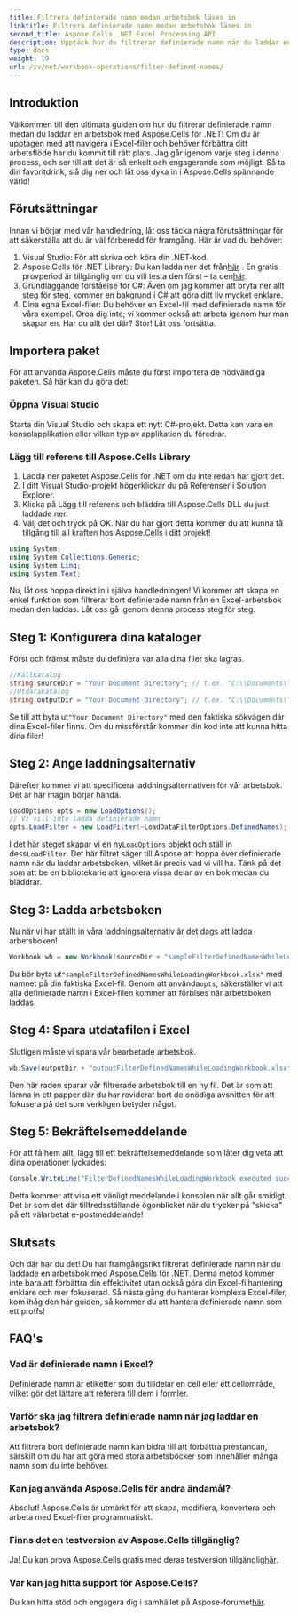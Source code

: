 ```yaml
---
title: Filtrera definierade namn medan arbetsbok läses in
linktitle: Filtrera definierade namn medan arbetsbok läses in
second_title: Aspose.Cells .NET Excel Processing API
description: Upptäck hur du filtrerar definierade namn när du laddar en arbetsbok med Aspose.Cells för .NET. Steg-för-steg-guide för att förbättra Excel-hanteringen.
type: docs
weight: 19
url: /sv/net/workbook-operations/filter-defined-names/
---
```

## Introduktion
Välkommen till den ultimata guiden om hur du filtrerar definierade namn medan du laddar en arbetsbok med Aspose.Cells för .NET! Om du är upptagen med att navigera i Excel-filer och behöver förbättra ditt arbetsflöde har du kommit till rätt plats. Jag går igenom varje steg i denna process, och ser till att det är så enkelt och engagerande som möjligt. Så ta din favoritdrink, slå dig ner och låt oss dyka in i Aspose.Cells spännande värld!
## Förutsättningar
Innan vi börjar med vår handledning, låt oss täcka några förutsättningar för att säkerställa att du är väl förberedd för framgång. Här är vad du behöver:
1. Visual Studio: För att skriva och köra din .NET-kod.
2.  Aspose.Cells för .NET Library: Du kan ladda ner det från[här](https://releases.aspose.com/cells/net/) . En gratis provperiod är tillgänglig om du vill testa den först – ta den[här](https://releases.aspose.com/).
3. Grundläggande förståelse för C#: Även om jag kommer att bryta ner allt steg för steg, kommer en bakgrund i C# att göra ditt liv mycket enklare.
4. Dina egna Excel-filer: Du behöver en Excel-fil med definierade namn för våra exempel. Oroa dig inte; vi kommer också att arbeta igenom hur man skapar en.
Har du allt det där? Stor! Låt oss fortsätta.
## Importera paket
För att använda Aspose.Cells måste du först importera de nödvändiga paketen. Så här kan du göra det:
### Öppna Visual Studio
Starta din Visual Studio och skapa ett nytt C#-projekt. Detta kan vara en konsolapplikation eller vilken typ av applikation du föredrar.
### Lägg till referens till Aspose.Cells Library
1. Ladda ner paketet Aspose.Cells for .NET om du inte redan har gjort det.
2. I ditt Visual Studio-projekt högerklickar du på Referenser i Solution Explorer.
3. Klicka på Lägg till referens och bläddra till Aspose.Cells DLL du just laddade ner.
4. Välj det och tryck på OK.
När du har gjort detta kommer du att kunna få tillgång till all kraften hos Aspose.Cells i ditt projekt!
```csharp
using System;
using System.Collections.Generic;
using System.Linq;
using System.Text;
```
Nu, låt oss hoppa direkt in i själva handledningen! Vi kommer att skapa en enkel funktion som filtrerar bort definierade namn från en Excel-arbetsbok medan den laddas. Låt oss gå igenom denna process steg för steg.
## Steg 1: Konfigurera dina kataloger
Först och främst måste du definiera var alla dina filer ska lagras.
```csharp
//Källkatalog
string sourceDir = "Your Document Directory"; // t.ex. "C:\\Documents\\ExcelFiles\\"
//Utdatakatalog
string outputDir = "Your Document Directory"; // t.ex. "C:\\Documents\\ExcelFiles\\Output\\"
```
 Se till att byta ut`"Your Document Directory"` med den faktiska sökvägen där dina Excel-filer finns. Om du missförstår kommer din kod inte att kunna hitta dina filer!
## Steg 2: Ange laddningsalternativ
Därefter kommer vi att specificera laddningsalternativen för vår arbetsbok. Det är här magin börjar hända.
```csharp
LoadOptions opts = new LoadOptions();
// Vi vill inte ladda definierade namn
opts.LoadFilter = new LoadFilter(~LoadDataFilterOptions.DefinedNames);
```
 I det här steget skapar vi en ny`LoadOptions` objekt och ställ in dess`LoadFilter`. Det här filtret säger till Aspose att hoppa över definierade namn när du laddar arbetsboken, vilket är precis vad vi vill ha. Tänk på det som att be en bibliotekarie att ignorera vissa delar av en bok medan du bläddrar.
## Steg 3: Ladda arbetsboken
Nu när vi har ställt in våra laddningsalternativ är det dags att ladda arbetsboken!
```csharp
Workbook wb = new Workbook(sourceDir + "sampleFilterDefinedNamesWhileLoadingWorkbook.xlsx", opts);
```
 Du bör byta ut`"sampleFilterDefinedNamesWhileLoadingWorkbook.xlsx"` med namnet på din faktiska Excel-fil. Genom att använda`opts`, säkerställer vi att alla definierade namn i Excel-filen kommer att förbises när arbetsboken laddas.
## Steg 4: Spara utdatafilen i Excel
Slutligen måste vi spara vår bearbetade arbetsbok.
```csharp
wb.Save(outputDir + "outputFilterDefinedNamesWhileLoadingWorkbook.xlsx");
```
Den här raden sparar vår filtrerade arbetsbok till en ny fil. Det är som att lämna in ett papper där du har reviderat bort de onödiga avsnitten för att fokusera på det som verkligen betyder något.
## Steg 5: Bekräftelsemeddelande
För att få hem allt, lägg till ett bekräftelsemeddelande som låter dig veta att dina operationer lyckades:
```csharp
Console.WriteLine("FilterDefinedNamesWhileLoadingWorkbook executed successfully.");
```
Detta kommer att visa ett vänligt meddelande i konsolen när allt går smidigt. Det är som det där tillfredsställande ögonblicket när du trycker på "skicka" på ett välarbetat e-postmeddelande!
## Slutsats
Och där har du det! Du har framgångsrikt filtrerat definierade namn när du laddade en arbetsbok med Aspose.Cells för .NET. Denna metod kommer inte bara att förbättra din effektivitet utan också göra din Excel-filhantering enklare och mer fokuserad. Så nästa gång du hanterar komplexa Excel-filer, kom ihåg den här guiden, så kommer du att hantera definierade namn som ett proffs!
## FAQ's
### Vad är definierade namn i Excel?  
Definierade namn är etiketter som du tilldelar en cell eller ett cellområde, vilket gör det lättare att referera till dem i formler.
### Varför ska jag filtrera definierade namn när jag laddar en arbetsbok?  
Att filtrera bort definierade namn kan bidra till att förbättra prestandan, särskilt om du har att göra med stora arbetsböcker som innehåller många namn som du inte behöver.
### Kan jag använda Aspose.Cells för andra ändamål?  
Absolut! Aspose.Cells är utmärkt för att skapa, modifiera, konvertera och arbeta med Excel-filer programmatiskt.
### Finns det en testversion av Aspose.Cells tillgänglig?  
 Ja! Du kan prova Aspose.Cells gratis med deras testversion tillgänglig[här](https://releases.aspose.com/).
### Var kan jag hitta support för Aspose.Cells?  
Du kan hitta stöd och engagera dig i samhället på Aspose-forumet[här](https://forum.aspose.com/c/cells/9).
